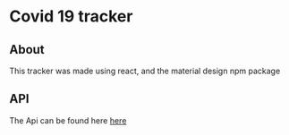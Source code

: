 # Covid 19 tracker

## About
This tracker was made using react, and the material design npm package

## API
The Api can be found here <a href='https://github.com/mathdroid/covid-19-api'>here</a>
